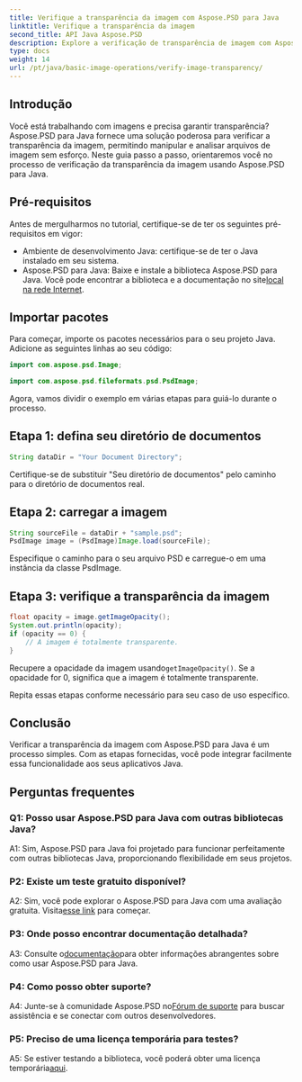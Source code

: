 ```yaml
---
title: Verifique a transparência da imagem com Aspose.PSD para Java
linktitle: Verifique a transparência da imagem
second_title: API Java Aspose.PSD
description: Explore a verificação de transparência de imagem com Aspose.PSD para Java. Fácil integração, documentação detalhada e excelente suporte da comunidade.
type: docs
weight: 14
url: /pt/java/basic-image-operations/verify-image-transparency/
---
```

## Introdução

Você está trabalhando com imagens e precisa garantir transparência? Aspose.PSD para Java fornece uma solução poderosa para verificar a transparência da imagem, permitindo manipular e analisar arquivos de imagem sem esforço. Neste guia passo a passo, orientaremos você no processo de verificação da transparência da imagem usando Aspose.PSD para Java.

## Pré-requisitos

Antes de mergulharmos no tutorial, certifique-se de ter os seguintes pré-requisitos em vigor:

- Ambiente de desenvolvimento Java: certifique-se de ter o Java instalado em seu sistema.
-  Aspose.PSD para Java: Baixe e instale a biblioteca Aspose.PSD para Java. Você pode encontrar a biblioteca e a documentação no site[local na rede Internet](https://releases.aspose.com/psd/java/).

## Importar pacotes

Para começar, importe os pacotes necessários para o seu projeto Java. Adicione as seguintes linhas ao seu código:

```java
import com.aspose.psd.Image;

import com.aspose.psd.fileformats.psd.PsdImage;
```

Agora, vamos dividir o exemplo em várias etapas para guiá-lo durante o processo.

## Etapa 1: defina seu diretório de documentos

```java
String dataDir = "Your Document Directory";
```

Certifique-se de substituir "Seu diretório de documentos" pelo caminho para o diretório de documentos real.

## Etapa 2: carregar a imagem

```java
String sourceFile = dataDir + "sample.psd";
PsdImage image = (PsdImage)Image.load(sourceFile);
```

Especifique o caminho para o seu arquivo PSD e carregue-o em uma instância da classe PsdImage.

## Etapa 3: verifique a transparência da imagem

```java
float opacity = image.getImageOpacity();
System.out.println(opacity);
if (opacity == 0) {
    // A imagem é totalmente transparente.
}
```

 Recupere a opacidade da imagem usando`getImageOpacity()`. Se a opacidade for 0, significa que a imagem é totalmente transparente.

Repita essas etapas conforme necessário para seu caso de uso específico.

## Conclusão

Verificar a transparência da imagem com Aspose.PSD para Java é um processo simples. Com as etapas fornecidas, você pode integrar facilmente essa funcionalidade aos seus aplicativos Java.

## Perguntas frequentes

### Q1: Posso usar Aspose.PSD para Java com outras bibliotecas Java?

A1: Sim, Aspose.PSD para Java foi projetado para funcionar perfeitamente com outras bibliotecas Java, proporcionando flexibilidade em seus projetos.

### P2: Existe um teste gratuito disponível?

 A2: Sim, você pode explorar o Aspose.PSD para Java com uma avaliação gratuita. Visita[esse link](https://releases.aspose.com/) para começar.

### P3: Onde posso encontrar documentação detalhada?

 A3: Consulte o[documentação](https://reference.aspose.com/psd/java/)para obter informações abrangentes sobre como usar Aspose.PSD para Java.

### P4: Como posso obter suporte?

 A4: Junte-se à comunidade Aspose.PSD no[Fórum de suporte](https://forum.aspose.com/c/psd/34) para buscar assistência e se conectar com outros desenvolvedores.

### P5: Preciso de uma licença temporária para testes?

 A5: Se estiver testando a biblioteca, você poderá obter uma licença temporária[aqui](https://purchase.aspose.com/temporary-license/).